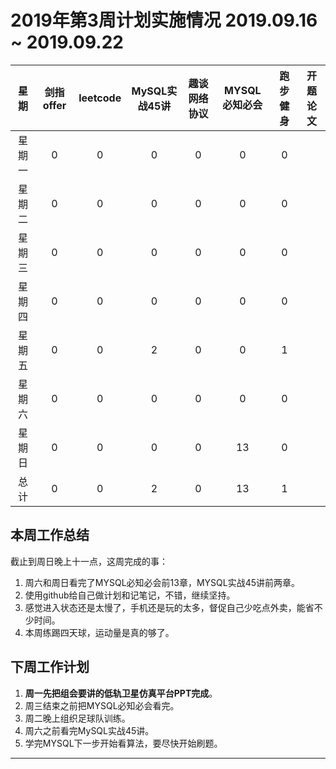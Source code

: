 

# 2019年第3周计划实施情况  2019.09.16 ~ 2019.09.22

 星期  | 剑指offer | leetcode | MySQL实战45讲  | 趣谈网络协议 | MYSQL必知必会 | 跑步健身 | 开题论文 
:----: |:--------:|:--------:|:-------------:|:------------:|:----: |:-------:|:--------:
星期一 |     0     |    0     |      0        |      0      |    0   |    0    |          |
星期二 |     0     |    0     |      0        |      0      |    0   |    0    |          |
星期三 |     0     |    0     |      0        |      0      |    0   |    0    |    		|
星期四 |     0     |    0     |      0        |      0      |    0   |    0    |        	|
星期五 |     0     |    0     |      2        |      0      |    0   |    1    |    		|
星期六 |     0     |    0     |      0        |      0      |    0   |    0    |    		|  
星期日 |     0     |    0     |      0        |      0      |    13   |    0    |     		|
总计   |     0     |    0     |      2        |      0      |    13   |    1    |    		|
 
## 本周工作总结

截止到周日晚上十一点，这周完成的事：

1. 周六和周日看完了MYSQL必知必会前13章，MYSQL实战45讲前两章。
2. 使用github给自己做计划和记笔记，不错，继续坚持。
3. 感觉进入状态还是太慢了，手机还是玩的太多，督促自己少吃点外卖，能省不少时间。
4. 本周练踢四天球，运动量是真的够了。
 
## 下周工作计划

1. **周一先把组会要讲的低轨卫星仿真平台PPT完成**。
2. 周三结束之前把MYSQL必知必会看完。
3. 周二晚上组织足球队训练。
4. 周六之前看完MySQL实战45讲。
5. 学完MYSQL下一步开始看算法，要尽快开始刷题。

<hr />